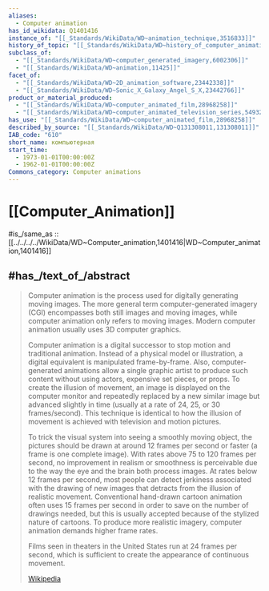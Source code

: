 ```yaml
---
aliases:
  - Computer animation
has_id_wikidata: Q1401416
instance_of: "[[_Standards/WikiData/WD~animation_technique,3516833]]"
history_of_topic: "[[_Standards/WikiData/WD~history_of_computer_animation,5867556]]"
subclass_of:
  - "[[_Standards/WikiData/WD~computer_generated_imagery,6002306]]"
  - "[[_Standards/WikiData/WD~animation,11425]]"
facet_of:
  - "[[_Standards/WikiData/WD~2D_animation_software,23442338]]"
  - "[[_Standards/WikiData/WD~Sonic_X_Galaxy_Angel_S_X,23442766]]"
product_or_material_produced:
  - "[[_Standards/WikiData/WD~computer_animated_film,28968258]]"
  - "[[_Standards/WikiData/WD~computer_animated_television_series,54932319]]"
has_use: "[[_Standards/WikiData/WD~computer_animated_film,28968258]]"
described_by_source: "[[_Standards/WikiData/WD~Q131308011,131308011]]"
IAB_code: "610"
short_name: компьютерная
start_time:
  - 1973-01-01T00:00:00Z
  - 1962-01-01T00:00:00Z
Commons_category: Computer animations
---
```


# [[Computer_Animation]] 

#is_/same_as :: [[../../../../WikiData/WD~Computer_animation,1401416|WD~Computer_animation,1401416]] 

## #has_/text_of_/abstract 

> Computer animation is the process used for digitally generating moving images. The more general term computer-generated imagery (CGI) encompasses both still images and moving images, while computer animation only refers to moving images. Modern computer animation usually uses 3D computer graphics. 
>
> Computer animation is a digital successor to stop motion and traditional animation. Instead of a physical model or illustration, a digital equivalent is manipulated frame-by-frame. Also, computer-generated animations allow a single graphic artist to produce such content without using actors, expensive set pieces, or props. To create the illusion of movement, an image is displayed on the computer monitor and repeatedly replaced by a new similar image but advanced slightly in time (usually at a rate of 24, 25, or 30 frames/second). This technique is identical to how the illusion of movement is achieved with television and motion pictures.
>
> To trick the visual system into seeing a smoothly moving object, the pictures should be drawn at around 12 frames per second or faster (a frame is one complete image). With rates above 75 to 120 frames per second, no improvement in realism or smoothness is perceivable due to the way the eye and the brain both process images. At rates below 12 frames per second, most people can detect jerkiness associated with the drawing of new images that detracts from the illusion of realistic movement. Conventional hand-drawn cartoon animation often uses 15 frames per second in order to save on the number of drawings needed, but this is usually accepted because of the stylized nature of cartoons. To produce more realistic imagery, computer animation demands higher frame rates.
>
> Films seen in theaters in the United States run at 24 frames per second, which is sufficient to create the appearance of continuous movement.
>
> [Wikipedia](https://en.wikipedia.org/wiki/Computer%20animation) 

